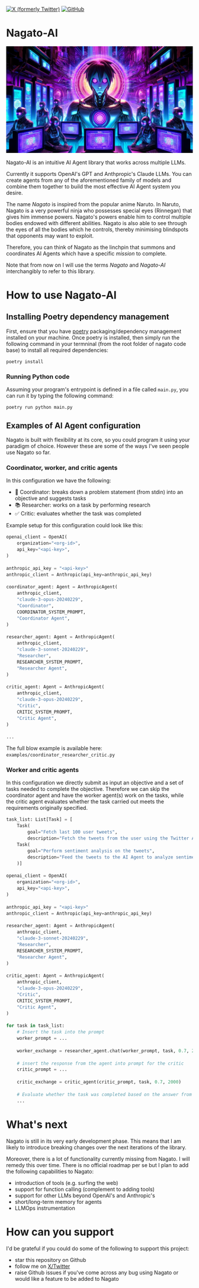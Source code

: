 [![X (formerly Twitter)](https://img.shields.io/twitter/follow/Ed_Forson?style=social)](https://twitter.com/Ed_Forson)
[![GitHub](https://img.shields.io/github/followers/kenshiro-o?label=Follow&style=social)](https://github.com/kenshiro-o)

# Nagato-AI

![Official Nagato AI Poster](assets/Official_Nagato_AI_Poster.webp)


Nagato-AI is an intuitive AI Agent library that works across multiple LLMs.

Currently it supports OpenAI's GPT and Anthpropic's Claude LLMs. You can create agents from any of the aforementioned family of models and combine them together to build the most effective AI Agent system you desire.

The name _Nagato_ is inspired from the popular anime Naruto. In Naruto, Nagato is a very powerful ninja who possesses special eyes (Rinnegan) that gives him immense powers.
Nagato's powers enable him to control multiple bodies endowed with different abilities. Nagato is also able to see through the eyes of all the bodies which he controls, thereby minimising blindspots that opponents may want to exploit.

Therefore, you can think of Nagato as the linchpin that summons and coordinates AI Agents which have a specific _mission_ to complete.

Note that from now on I will use the terms _Nagato_ and *Nagato-AI* interchangibly to refer to this library.

# How to use Nagato-AI

## Installing Poetry dependency management

First, ensure that you have [poetry](https://python-poetry.org/) packaging/dependency management installed on your machine.
Once poetry is installed, then simply run the following command in your termninal (from the root folder of nagato code base) to install all required dependencies:

```
poetry install
```

### Running Python code

Assuming your program's entrypoint is defined in a file called `main.py`, you can run it by typing the following command:

```
poetry run python main.py
```

## Examples of AI Agent configuration

Nagato is built with flexibility at its core, so you could program it using your paradigm of choice. However these are some of the ways I've seen people use Nagato so far.

### Coordinator, worker, and critic agents

In this configuration we have the following:

* 🎯 Coordinator: breaks down a problem statement (from stdin) into an objective and suggests tasks
* 📚 Researcher: works on a task by performing research
* ✅ Critic: evaluates whether the task was completed

Example setup for this configuration could look like this:

```python
openai_client = OpenAI(
    organization="<org-id>",
    api_key="<api-key>",
)

anthropic_api_key = "<api-key>"
anthropic_client = Anthropic(api_key=anthropic_api_key)

coordinator_agent: Agent = AnthropicAgent(
    anthropic_client,
    "claude-3-opus-20240229",
    "Coordinator",
    COORDINATOR_SYSTEM_PROMPT,
    "Coordinator Agent",
)

researcher_agent: Agent = AnthropicAgent(
    anthropic_client,
    "claude-3-sonnet-20240229",
    "Researcher",
    RESEARCHER_SYSTEM_PROMPT,
    "Researcher Agent",
)

critic_agent: Agent = AnthropicAgent(
    anthropic_client,
    "claude-3-opus-20240229",
    "Critic",
    CRITIC_SYSTEM_PROMPT,
    "Critic Agent",
)

...
```

The full blow example is available here: `examples/coordinator_researcher_critic.py`

### Worker and critic agents

In this configuration we directly submit as input an objective and a set of tasks needed to complete the objective.
Therefore we can skip the coordinator agent and have the worker agent(s) work on the tasks, while the critic agent evaluates whether the task carried out meets the requirements originally specified.


```python
task_list: List[Task] = [
    Task(
        goal="Fetch last 100 user tweets",
        description="Fetch the tweets from the user using the Twitter API. Limit the number of tweets fetched to 100 only."),
    Task(
        goal="Perform sentiment analysis on the tweets",
        description="Feed the tweets to the AI Agent to analyze sentiment per overall sentiment acoss tweets. Range of values for sentiment can be: Positive, Negative, or Neutral"
    )]

openai_client = OpenAI(
    organization="<org-id>",
    api_key="<api-key>",
)

anthropic_api_key = "<api-key>"
anthropic_client = Anthropic(api_key=anthropic_api_key)

researcher_agent: Agent = AnthropicAgent(
    anthropic_client,
    "claude-3-sonnet-20240229",
    "Researcher",
    RESEARCHER_SYSTEM_PROMPT,
    "Researcher Agent",
)

critic_agent: Agent = AnthropicAgent(
    anthropic_client,
    "claude-3-opus-20240229",
    "Critic",
    CRITIC_SYSTEM_PROMPT,
    "Critic Agent",
)

for task in task_list:
    # Insert the task into the prompt
    worker_prompt = ...

    worker_exchange = researcher_agent.chat(worker_prompt, task, 0.7, 2000)

    # insert the response from the agent into prompt for the critic
    critic_prompt = ...

    critic_exchange = critic_agent(critic_prompt, task, 0.7, 2000)

    # Evaluate whether the task was completed based on the answer from the critic agent
    ...
```

# What's next

Nagato is still in its very early development phase. This means that I am likely to introduce breaking changes over the next iterations of the library.

Moreover, there is a lot of functionality currently missing from Nagato. I will remedy this over time. There is no official roadmap per se but I plan to add the following capabilities to Nagato:

* introduction of tools (e.g. surfing the web)
* support for function calling (complement to adding tools)
* support for other LLMs beyond OpenAI's and Anthropic's
* short/long-term memory for agents
* LLMOps instrumentation

# How can you support

I'd be grateful if you could do some of the following to support this project:

* star this repository on Github
* follow me on [X/Twitter](https://twitter.com/Ed_Forson)
* raise Github issues if you've come across any bug using Nagato or would like a feature to be added to Nagato